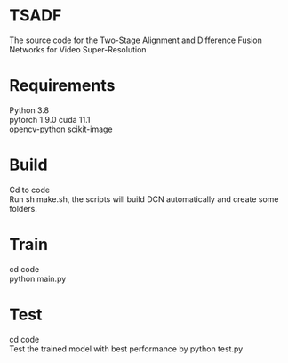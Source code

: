 # TSADF
The source code for the Two-Stage Alignment and Difference Fusion Networks for Video Super-Resolution
# Requirements
Python 3.8  
pytorch 1.9.0 cuda 11.1  
opencv-python scikit-image
# Build 
Cd to code  
Run sh make.sh, the scripts will build DCN automatically and create some folders.  
# Train
cd code  
python main.py
# Test
cd code  
Test the trained model with best performance by python test.py
